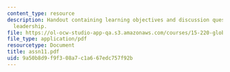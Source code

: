 ```yaml
---
content_type: resource
description: Handout containing learning objectives and discussion questions on global
  leadership.
file: https://ol-ocw-studio-app-qa.s3.amazonaws.com/courses/15-220-global-strategy-and-organization-spring-2008/9a50b8d9f9f308a7c1a667edc757f92b_assn11.pdf
file_type: application/pdf
resourcetype: Document
title: assn11.pdf
uid: 9a50b8d9-f9f3-08a7-c1a6-67edc757f92b
---
```

